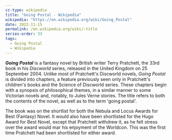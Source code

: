 ```yaml
---
cc-type: wikipedia
title: "Going Postal - Wikipedia"
wikipedia: "https://en.wikipedia.org/wiki/Going_Postal"
date: 2022-11-15
permalink: /en.wikipedia.org/wiki/:title
series-order: 33
tags:
  - Going Postal
  - Wikipedia
---
```

***Going Postal*** is a fantasy novel by British writer Terry Pratchett, the 33rd book in his *Discworld* series, released in the United Kingdom on 25 September 2004. Unlike most of Pratchett's Discworld novels, *Going Postal* is divided into chapters, a feature previously seen only in Pratchett's children's books and the Science of Discworld series. These chapters begin with a synopsis of philosophical themes, in a similar manner to some Victorian novels and, notably, to Jules Verne stories. The title refers to both the contents of the novel, as well as to the term 'going postal'.

The book was on the shortlist for both the Nebula and Locus Awards for Best (Fantasy) Novel. It would also have been shortlisted for the Hugo Award for Best Novel, except that Pratchett withdrew it, as he felt stress over the award would mar his enjoyment of the Worldcon. This was the first time Pratchett had been shortlisted for either award.